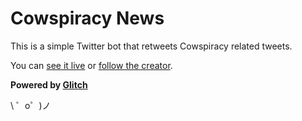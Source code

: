 Cowspiracy News 
===================================

This is a simple Twitter bot that retweets Cowspiracy related tweets.

You can [see it live](http://twitter.com/Unit_3947) or [follow the creator](http://twitter.com/phocks). 

**Powered by [Glitch](https://glitch.com)**

\ ゜o゜)ノ
